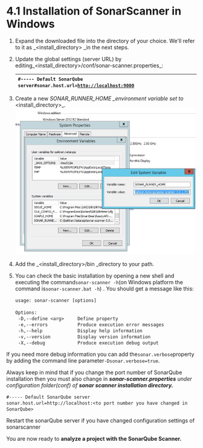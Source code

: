 # 4.1 Installation of SonarScanner in Windows

1. Expand the downloaded file into the directory of your choice. We'll refer to it as \_&lt;install\_directory&gt; \_in the next steps.
2. Update the global settings \(server URL\) by editing_&lt;install\_directory&gt;/conf/sonar-scanner.properties_:

   | `#----- Default SonarQube server#sonar.host.url=`[`http://localhost:9000`](http://localhost:9000/) |
   | :--- |

3. Create a new _SONAR\_RUNNER\_HOME \_environment variable set to_ &lt;install\_directory&gt;\_.![](../.gitbook/assets/sonarscanner_environmentvariablesetings.JPG)
4. Add the \_&lt;install\_directory&gt;/bin \_directory to your path.
5. You can check the basic installation by opening a new shell and executing the command`sonar-scanner -h`\(on Windows platform the command is`sonar-scanner.bat -h`\) . You should get a message like this:

   ```text
   usage: sonar-scanner [options]

   Options:
    -D,--define <arg>     Define property
    -e,--errors           Produce execution error messages
    -h,--help             Display help information
    -v,--version          Display version information
    -X,--debug            Produce execution debug output
   ```

If you need more debug information you can add the`sonar.verbose`property by adding the command line parameter`-Dsonar.verbose=true`.

Always keep in mind that if you change the port number of SonarQube installation then you must also change in _**sonar-scanner.properties** under configuration folder\(conf\) of **sonar scanner installation directory.**_

```text
#----- Default SonarQube server
sonar.host.url=http://localhost:<to port number you have changed in SonarQube>
```

Restart the sonarQube server if you have changed configuration settings of sonarscanner

You are now ready to **analyze a project with the SonarQube Scanner.**

